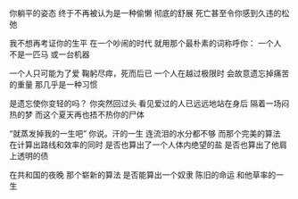 你躺平的姿态
终于不再被认为是一种偷懒
彻底的舒展
死亡甚至令你感到久违的松弛

我不想再考证你的生平
在一个吵闹的时代
就用那个最朴素的词称呼你：
一个人
不是一匹马
或一台机器

一个人只可能为了爱
鞠躬尽瘁，死而后已
一个人在越过极限时
会故意遗忘掉痛苦的重量
那几乎是一种习惯

是遗忘使你变轻的吗？
你突然回过头
看见爱过的人已远远地站在身后
隔着一场闷热的梦
而这个夏天再也捂不热你的尸体

“就蒸发掉我的一生吧”
你说。汗的一生
连流泪的水分都不够
而那个完美的算法
在计算出路线和效率的同时
是否也算出了一个人体内绝望的盐
是否也算出了他肩上透明的债

在共和国的夜晚
那个崭新的算法
是否能算出一个奴隶
陈旧的命运
和他草率的一生

